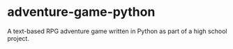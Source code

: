 # adventure-game-python
A text-based RPG adventure game written in Python as part of a high school project.
